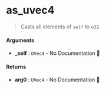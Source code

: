 # as\_uvec4

>  Casts all elements of `self` to `u32`.

#### Arguments

- **\_self** : `DVec4` \- No Documentation 🚧

#### Returns

- **arg0** : `UVec4` \- No Documentation 🚧